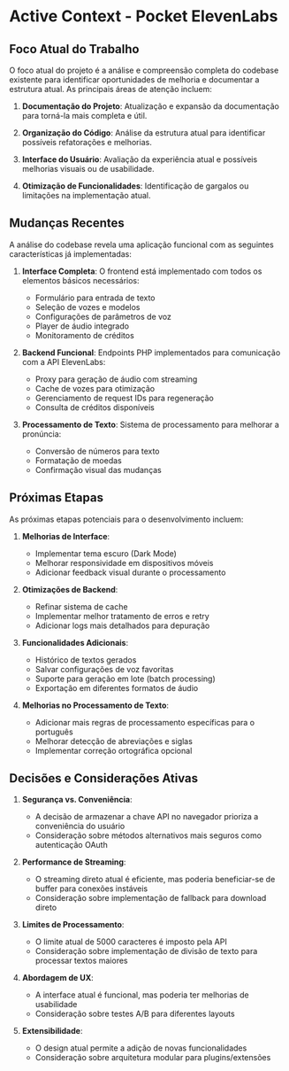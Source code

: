 # Active Context - Pocket ElevenLabs

## Foco Atual do Trabalho

O foco atual do projeto é a análise e compreensão completa do codebase existente para identificar oportunidades de melhoria e documentar a estrutura atual. As principais áreas de atenção incluem:

1. **Documentação do Projeto**: Atualização e expansão da documentação para torná-la mais completa e útil.

2. **Organização do Código**: Análise da estrutura atual para identificar possíveis refatorações e melhorias.

3. **Interface do Usuário**: Avaliação da experiência atual e possíveis melhorias visuais ou de usabilidade.

4. **Otimização de Funcionalidades**: Identificação de gargalos ou limitações na implementação atual.

## Mudanças Recentes

A análise do codebase revela uma aplicação funcional com as seguintes características já implementadas:

1. **Interface Completa**: O frontend está implementado com todos os elementos básicos necessários:
   - Formulário para entrada de texto
   - Seleção de vozes e modelos
   - Configurações de parâmetros de voz
   - Player de áudio integrado
   - Monitoramento de créditos

2. **Backend Funcional**: Endpoints PHP implementados para comunicação com a API ElevenLabs:
   - Proxy para geração de áudio com streaming
   - Cache de vozes para otimização
   - Gerenciamento de request IDs para regeneração
   - Consulta de créditos disponíveis

3. **Processamento de Texto**: Sistema de processamento para melhorar a pronúncia:
   - Conversão de números para texto
   - Formatação de moedas
   - Confirmação visual das mudanças

## Próximas Etapas

As próximas etapas potenciais para o desenvolvimento incluem:

1. **Melhorias de Interface**:
   - Implementar tema escuro (Dark Mode)
   - Melhorar responsividade em dispositivos móveis
   - Adicionar feedback visual durante o processamento

2. **Otimizações de Backend**:
   - Refinar sistema de cache
   - Implementar melhor tratamento de erros e retry
   - Adicionar logs mais detalhados para depuração

3. **Funcionalidades Adicionais**:
   - Histórico de textos gerados
   - Salvar configurações de voz favoritas
   - Suporte para geração em lote (batch processing)
   - Exportação em diferentes formatos de áudio

4. **Melhorias no Processamento de Texto**:
   - Adicionar mais regras de processamento específicas para o português
   - Melhorar detecção de abreviações e siglas
   - Implementar correção ortográfica opcional

## Decisões e Considerações Ativas

1. **Segurança vs. Conveniência**:
   - A decisão de armazenar a chave API no navegador prioriza a conveniência do usuário
   - Consideração sobre métodos alternativos mais seguros como autenticação OAuth

2. **Performance de Streaming**:
   - O streaming direto atual é eficiente, mas poderia beneficiar-se de buffer para conexões instáveis
   - Consideração sobre implementação de fallback para download direto

3. **Limites de Processamento**:
   - O limite atual de 5000 caracteres é imposto pela API
   - Consideração sobre implementação de divisão de texto para processar textos maiores

4. **Abordagem de UX**:
   - A interface atual é funcional, mas poderia ter melhorias de usabilidade
   - Consideração sobre testes A/B para diferentes layouts

5. **Extensibilidade**:
   - O design atual permite a adição de novas funcionalidades
   - Consideração sobre arquitetura modular para plugins/extensões 